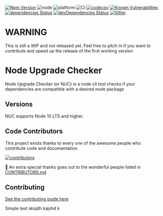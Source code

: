 [![Npm Version](https://img.shields.io/npm/v/node-upgrade-checker.svg?style=popout)](https://www.npmjs.com/package/node-upgrade-checker)
![node](https://img.shields.io/node/v/node-upgrade-checker)
![platform](https://img.shields.io/badge/platform-linux%20%7C%20macos%20%7C%20windows-green)
![CI](https://github.com/PruvoNet/node-upgrade-checker/workflows/CI/badge.svg?branch=master)
[![codecov](https://codecov.io/gh/PruvoNet/node-upgrade-checker/branch/master/graph/badge.svg)](https://codecov.io/gh/PruvoNet/node-upgrade-checker)
[![Known Vulnerabilities](https://snyk.io/test/github/PruvoNet/node-upgrade-checker/badge.svg?targetFile=package.json)](https://snyk.io/test/github/PruvoNet/node-upgrade-checker?targetFile=package.json)
[![dependencies Status](https://david-dm.org/PruvoNet/node-upgrade-checker/status.svg)](https://david-dm.org/PruvoNet/node-upgrade-checker)
[![devDependencies Status](https://david-dm.org/PruvoNet/node-upgrade-checker/dev-status.svg)](https://david-dm.org/PruvoNet/node-upgrade-checker?type=dev)
[![Gitter](https://badges.gitter.im/node-upgrade-checker/community.svg)](https://gitter.im/node-upgrade-checker/community?utm_source=badge&utm_medium=badge&utm_campaign=pr-badge)

# WARNING

This is still a WIP and not released yet.
Feel free to pitch in if you want to contribute and speed up the release of the first working version

# Node Upgrade Checker

Node Upgrade Checker (or NUC) is a node cli tool checks if your dependencies are compatible with a desired node package

## Versions

NUC supports Node 10 LTS and higher.

## Code Contributors

This project exists thanks to every one of the awesome people who contribute code and documentation:

<a href="https://github.com/PruvoNet/node-upgrade-checker/graphs/contributors">
  <img src="https://contributors-img.web.app/image?repo=PruvoNet/node-upgrade-checker" alt="contributors" />
</a>

🙏 An extra special thanks goes out to the wonderful people listed in [CONTRIBUTORS.md](./CONTRIBUTORS.md)

## Contributing

[See the contributing guide here](./CONTRIBUTING.md)

Simple test aksjdh kajshd k 

